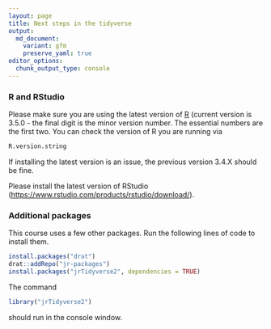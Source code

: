 ```yaml
---
layout: page
title: Next steps in the tidyverse
output:
  md_document:
    variant: gfm
    preserve_yaml: true
editor_options: 
  chunk_output_type: console
---
```


### R and RStudio

Please make sure you are using the latest version of
[R](https://cran.r-project.org/) (current version is 3.5.0 - the final
digit is the minor version number. The essential numbers are the first
two. You can check the version of R you are running via

``` r
R.version.string
```

If installing the latest version is an issue, the previous version 3.4.X
should be fine.

Please install the latest version of RStudio
(<https://www.rstudio.com/products/rstudio/download/>).

### Additional packages

This course uses a few other packages. Run the following lines of code
to install them.

``` r
install.packages("drat")
drat::addRepo("jr-packages")
install.packages("jrTidyverse2", dependencies = TRUE)
```

The command

``` r
library("jrTidyverse2")
```

should run in the console window.

